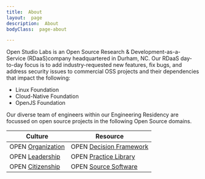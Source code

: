```yaml
---
title:  About
layout:  page
description:  About
bodyClass:  page-about

---
```


Open Studio Labs is an Open Source Research & Development-as-a-Service (RDaaS)company headquartered in Durham, NC. Our RDaaS day-to-day focus is to add industry-requested new features, fix bugs, and address security issues to commercial OSS projects and their dependencies that impact the following:
- Linux Foundation 
- Cloud-Native Foundation
- OpenJS Foundation

Our diverse team of engineers within our Engineering Residency are focussed on open source projects in the following Open Source domains.

| Culture           | Resource                |
| ----------------- | ----------------------- |
| OPEN [Organization](https://opensource.com/open-organization) | OPEN [Decision Framework](https://opensource.com/open-organization/resources/open-decision-framework) |
| OPEN [Leadership](https://opensource.com/open-organization/18/12/what-is-open-leadership)   | OPEN [Practice Library](https://openpracticelibrary.com/)   |
| OPEN [Citizenship](https://www.un.org/en/academic-impact/global-citizenship)  | OPEN [Source Software]()    |
